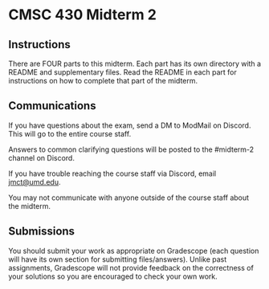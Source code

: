 # CMSC 430 Midterm 2

## Instructions

There are FOUR parts to this midterm.  Each part has its own directory
with a README and supplementary files.  Read the README in each part
for instructions on how to complete that part of the midterm.

## Communications

If you have questions about the exam, send a DM to ModMail on Discord.
This will go to the entire course staff.

Answers to common clarifying questions will be posted to the
#midterm-2 channel on Discord.

If you have trouble reaching the course staff via Discord, email
jmct@umd.edu.

You may not communicate with anyone outside of the course staff about
the midterm.

## Submissions

You should submit your work as appropriate on Gradescope (each question
will have its own section for submitting files/answers). Unlike past
assignments, Gradescope will not provide feedback on the correctness of
your solutions so you are encouraged to check your own work.

